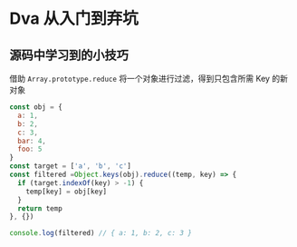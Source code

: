 # Dva 从入门到弃坑

## 源码中学习到的小技巧
借助 `Array.prototype.reduce` 将一个对象进行过滤，得到只包含所需 Key 的新对象
```js
const obj = {
  a: 1,
  b: 2,
  c: 3,
  bar: 4,
  foo: 5
}
const target = ['a', 'b', 'c'] 
const filtered =Object.keys(obj).reduce((temp, key) => {
  if (target.indexOf(key) > -1) {
    temp[key] = obj[key]
  }
  return temp
}, {})

console.log(filtered) // { a: 1, b: 2, c: 3 }
```